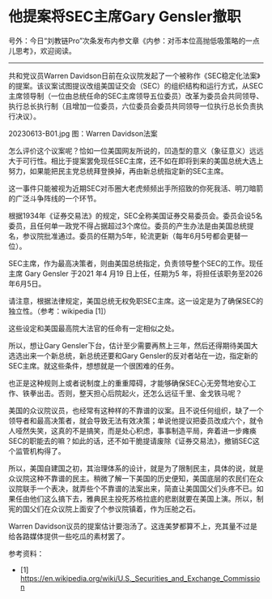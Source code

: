 # 他提案将SEC主席Gary Gensler撤职

号外：今日“刘教链Pro”次条发布内参文章《内参：对币本位高抛低吸策略的一点儿思考》，欢迎阅读。

* * *

共和党议员Warren Davidson日前在众议院发起了一个被称作《SEC稳定化法案》的提案。该议案试图提议改组美国证交会（SEC）的组织结构和运行方式，从SEC主席领导制（一位由总统任命的SEC主席领导五位委员）改革为委员会共同领导、执行总长执行制（且增加一位委员，六位委员会委员共同领导一位执行总长负责执行决议）。

20230613-B01.jpg
图：Warren Davidson法案

怎么评价这个议案呢？恰如一位美国网友所说的，凹造型的意义（象征意义）远远大于可行性。相比于提案罢免现任SEC主席，还不如在即将到来的美国总统大选上努力，如果能把民主党总统拜登换掉，再由新总统指定新的SEC主席。

这一事件只能被视为近期SEC对币圈大老虎频频出手所招致的你死我活、明刀暗箭的广泛斗争阵线的一个环节。

根据1934年《证券交易法》的规定，SEC全称美国证券交易委员会。委员会设5名委员，且任何单一政党不得占据超过3个席位。委员的产生办法是由美国总统提名，参议院批准通过。委员的任期为5年，轮流更新（每年6月5号都会更替一位）。

SEC主席，作为最高决策者，则由美国总统指定，负责领导整个SEC的工作。现任主席 Gary Gensler 于2021 年4 月19 日上任，任期为5 年，将担任该职务至2026 年6月5日。

请注意，根据法律规定，美国总统无权免职SEC主席。这一设定是为了确保SEC的独立性。（参考：wikipedia [1]）

这些设定和美国最高院大法官的任命有一定相似之处。

所以，想让Gary Gensler下台，估计至少需要再熬上三年，然后还得期待美国大选选出来一个新总统，新总统还要和Gary Gensler的反对者站在一边，指定新的SEC主席。就这些条件，想想就是一个很困难的任务。

也正是这种规则上或者说制度上的重重障碍，才能够确保SEC心无旁骛地安心工作、铁拳出击。否则，整天担心后院起火，还怎么远征千里、金戈铁马呢？

美国的众议院议员，也经常有这种样的不靠谱的议案。且不说任何组织，缺了一个领导者和最高决策者，就会导致无法有效决策；单说他提议把委员改成六个，就令人哑然失笑，这真的不是搞笑，而是处心积虑，事事制造平局，奔着进一步瘫痪SEC的职能去的嘛？如此的话，还不如干脆提请废除《证券交易法》，撤销SEC这个监管机构得了。

所以，美国自建国之初，其治理体系的设计，就是为了限制民主，具体的说，就是众议院这种不靠谱的民主。稍微了解一下美国的历史便知，美国底层的农民们在众议院联手一个表决，就弄些个不靠谱的法案出来，简直让美国国父们头疼不已。如果任由他们这么搞下去，雅典民主投死苏格拉底的悲剧就要在美国上演。所以，制宪的国父们在众议院上面安了个参议院镇着，作为压舱之石。

Warren Davidson议员的提案估计要泡汤了。这连美梦都算不上，充其量不过是给各路媒体提供一些吃瓜的素材罢了。


参考资料：
- [1] https://en.wikipedia.org/wiki/U.S._Securities_and_Exchange_Commission


